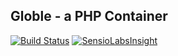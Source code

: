 ## Globle - a PHP Container

[![Build Status](https://travis-ci.org/Brunty/Globle.svg?branch=master)](https://travis-ci.org/Brunty/Globle) [![SensioLabsInsight](https://insight.sensiolabs.com/projects/a7e48ce0-7a7f-492a-8da8-d7b4c94f00c8/mini.png)](https://insight.sensiolabs.com/projects/a7e48ce0-7a7f-492a-8da8-d7b4c94f00c8)

